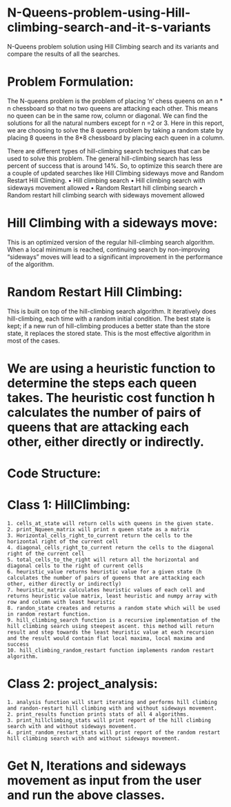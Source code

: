 # N-Queens-problem-using-Hill-climbing-search-and-it-s-variants
N-Queens problem solution using Hill Climbing search and its variants and compare the results of all the searches.

# Problem Formulation:
The N-queens problem is the problem of placing ‘n’ chess queens on an n * n chessboard so that no two queens are attacking each other. This means no queen can be in the same row, column or diagonal. We can find the solutions for all the natural numbers except for n =2 or 3. Here in this report, we are choosing to solve the 8 queens problem by taking a random state by placing 8 queens in the 8*8 chessboard by placing each queen in a column.

There are different types of hill-climbing search techniques that can be used to solve this problem. 
The general hill-climbing search has less percent of success that is around 14%. 
So, to optimize this search there are a couple of updated searches like Hill Climbing sideways move and Random Restart Hill Climbing.
  • Hill climbing search
  • Hill climbing search with sideways movement allowed
  • Random Restart hill climbing search
  • Random restart hill climbing search with sideways movement allowed
  
# Hill Climbing with a sideways move: 
This is an optimized version of the regular hill-climbing search algorithm. 
When a local minimum is reached, continuing search by non-improving “sideways” moves will lead to a significant improvement in the performance of the algorithm.

# Random Restart Hill Climbing: 
This is built on top of the hill-climbing search algorithm.
It iteratively does hill-climbing, each time with a random initial condition. 
The best state is kept; if a new run of hill-climbing produces a better state than the store state, it replaces the stored state. 
This is the most effective algorithm in most of the cases.

# We are using a heuristic function to determine the steps each queen takes. The heuristic cost function h calculates the number of pairs of queens that are attacking each other, either directly or indirectly.


# Code Structure:

# Class 1: HillClimbing:

    1. cells_at_state will return cells with queens in the given state.
    2. print_Nqueen_matrix will print n queen state as a matrix
    3. Horizontal_cells_right_to_current return the cells to the horizontal right of the current cell
    4. diagonal_cells_right_to_current return the cells to the diagonal right of the current cell
    5. total_cells_to_the_right will return all the horizontal and diagonal cells to the right of current cells
    6. heuristic_value returns heuristic value for a given state (h calculates the number of pairs of queens that are attacking each other, either directly or indirectly)
    7. heuristic_matrix calculates heuristic values of each cell and returns heuristic value matrix, least heuristic and numpy array with row and column with least heuristic
    8. randon_state creates and returns a random state which will be used in random restart function.
    9. hill_climbing_search function is a recursive implementation of the hill climbing search using steepest ascent. this method will return result and step towards the least heuristic value at each recursion and the result would contain flat local maxima, local maxima and success
    10. hill_climbing_random_restart function implements random restart algorithm.

# Class 2: project_analysis:

    1. analysis function will start iterating and performs hill climbing and randon-restart hill climbing with and without sideways movement.
    2. print_results function prints stats of all 4 algorithms.
    3. print_hillclimbing_stats will print report of the hill climbing search with and without sideways movement.
    4. print_random_restart_stats will print report of the random restart hill climbing search with and without sideways movement.

# Get N, Iterations and sideways movement as input from the user and run the above classes.
